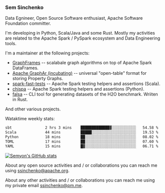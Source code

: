 ### Sem Sinchenko

Data Egnineer, Open Source Software enthusiast, Apache Software Foundation committer.

I'm developing in Python, Scala/Java and some Rust. Mostly my activities are related to the Apache Spark / PySpark ecosystem and Data Engineering tools.

I'm a maintainer at the following projects:
- [GraphFrames](https://github.com/graphframes/graphframes) -- scalabale graph algorithms on top of Apache Spark DataFrames.
- [Apache GraphAr (incubating)](https://github.com/apache/incubator-graphar) -- universal "open-table" format for storing Property Graphs.
- [spark-fast-tests](https://github.com/mrpowers-io/spark-fast-tests) -- Apache Spark testing helpers and assertions (Scala).
- [chispa](https://github.com/MrPowers/chispa) -- Apache Spark testing helpers and assertions (Python).
- [falsa](https://github.com/mrpowers-io/falsa) -- CLI tool for generating datasets of the H2O benchmark. Wriiten in Rust.

And other various projects.

Wataktime weekly stats:
<!--START_SECTION:waka-->

```txt
sbt               2 hrs 3 mins    █████████████▓░░░░░░░░░░░   54.58 %
Scala             44 mins         █████░░░░░░░░░░░░░░░░░░░░   19.53 %
Python            18 mins         ██░░░░░░░░░░░░░░░░░░░░░░░   08.02 %
TOML              17 mins         ██░░░░░░░░░░░░░░░░░░░░░░░   07.60 %
YAML              15 mins         █▓░░░░░░░░░░░░░░░░░░░░░░░   06.71 %
```

<!--END_SECTION:waka-->

[![Semyon's GitHub stats](https://github-readme-stats.vercel.app/api?username=SemyonSinchenko&theme=gruvbox)](https://github.com/anuraghazra/github-readme-stats)

About any open source activities and / or collaborations you can reach me using [ssinchenko@apache.org](mailto:ssinchenko@apache.org).

About any other activities and / or collaborations you can reach me using my private email [ssinchenko@pm.me](mailto:ssinchenko@pm.me).




